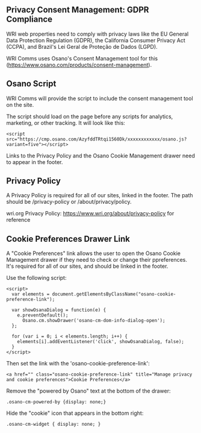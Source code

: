 Privacy Consent Management: GDPR Compliance
-------------------------------------------

WRI web properties need to comply with privacy laws like the EU General Data Protection Regulation (GDPR), the California Consumer Privacy Act (CCPA), and Brazil's Lei Geral de Proteção de Dados (LGPD).

WRI Comms uses Osano's Consent Management tool for this (https://www.osano.com/products/consent-management). 

Osano Script
------------
WRI Comms will provide the script to include the consent management tool on the site.

The script should load on the page before any scripts for analytics, marketing, or other tracking. It will look like this:
```
<script src="https://cmp.osano.com/AzyfddTRtqi1560Dk/xxxxxxxxxxxx/osano.js?variant=five"></script>
```

Links to the Privacy Policy and the Osano Cookie Management drawer need to appear in the footer.  

Privacy Policy
--------------

A Privacy Policy is required for all of our sites, linked in the footer. The path should be /privacy-policy or /about/privacy/policy.

wri.org Privacy Policy: https://www.wri.org/about/privacy-policy for reference

Cookie Preferences Drawer Link
------------------------------

A "Cookie Preferences" link allows the user to open the Osano Cookie Management drawer if they need to check or change their ppreferences. It's required for all of our sites, and should be linked in the footer.

Use the following script:
```
<script>
  var elements = document.getElementsByClassName("osano-cookie-preference-link");

  var showOsanaDialog = function(e) {
    e.preventDefault();
	  Osano.cm.showDrawer('osano-cm-dom-info-dialog-open');
  };

  for (var i = 0; i < elements.length; i++) {
    elements[i].addEventListener('click', showOsanaDialog, false);
  }  
</script>
```

Then set the link with the 'osano-cookie-preference-link':

 ```
<a href="" class="osano-cookie-preference-link" title="Manage privacy and cookie preferences">Cookie Preferences</a>
 ```

Remove the "powered by Osano" text at the bottom of the drawer: 
```
.osano-cm-powered-by {display: none;}
```
Hide the "cookie" icon that appears in the bottom right: 
```
.osano-cm-widget { display: none; } 
```
